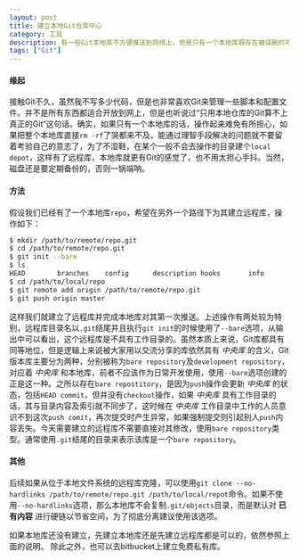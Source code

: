 ```yaml
---
layout: post
title: 建立本地Git仓库中心
category: 工具
description: 有一些Git本地库不方便推送到网络上，但是只有一个本地库既存在被误删的可能，也缺失管理体验，为此可以建立一个本地仓库中心，用来建立远程库。同时这个库也能够共享给局域网内其他人。
tags: ["Git"]
---
```


#### 缘起
接触Git不久，虽然我不写多少代码，但是也非常喜欢Git来管理一些脚本和配置文件。并不是所有东西都适合开放到网上，但是也听说过“只用本地仓库的Git算不上真正的Git“这句话。确实，如果只有一个本地库的话，操作起来难免有所担心，如果把整个本地库直接`rm -rf`了哭都来不及。能通过理智手段解决的问题就不要留着考验自己的意志了，为了不湿鞋，在某个一般不会去操作的目录建个`local depot`，这样有了远程库，本地库就更有Git的感觉了，也不用太担心手抖。当然，磁盘还是要定期备份的，否则一锅端呐。

#### 方法
假设我们已经有了一个本地库`repo`，希望在另外一个路径下为其建立远程库，操作如下：

```sh
$ mkdir /path/to/remote/repo.git
$ cd /path/to/remote/repo.git
$ git init --bare
$ ls
HEAD        branches    config      description hooks       info        objects     refs
$ cd /path/to/local/repo
$ git remote add origin /path/to/remote/repo.git
$ git push origin master
```

这样我们就建立了远程库并完成本地库对其第一次推送。上述操作有两处较为特别，远程库目录名以`.git`结尾并且执行`git init`的时候使用了`--bare`选项，从输出中可以看出，这个远程库是不具有工作目录的。虽然本质上来说，Git库都具有同等地位，但是逻辑上来说被大家用以交流分享的库依然具有 *中央库* 的含义，Git版本库主要分为两种，分别被称为`bare repository`及`development repository`，对应着 *中央库* 和本地库，前者不应该作为日常开发使用，使用`--bare`选项创建的正是这一种。之所以存在`bare repostitory`，是因为`push`操作会更新 *中央库* 的状态，包括`HEAD commit`，但并没有`checkout`操作，如果 *中央库* 具有工作目录的话，其与目录内容及索引就不同步了，这时候在 *中央库* 工作目录中工作的人员意识不到这次`push comit`，再次提交时产生异常，如果强制提交则引起别人`push`内容丢失。今天需要建立的远程库不需要直接对其修改，使用`bare repository`类型。通常使用`.git`结尾的目录来表示该库是一个`bare repository`。

#### 其他
后续如果从位于本地文件系统的远程库克隆，可以使用`git clone --no-hardlinks /path/to/remote/repo.git /path/to/local/repot`命令。如果不使用`--no-hardlinks`选项，那么本地库不会复制`.git/objects`目录，而是默认对 **已有内容** 进行硬链以节省空间，为了彻底分离建议使用该选项。

如果本地库还没有建立，先建立本地库还是先建立远程库都是可以的，依然参照上面的说明。
除此之外，也可以去bitbucket上建立免费私有库。
